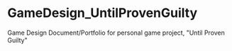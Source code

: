 # GameDesign_UntilProvenGuilty
Game Design Document/Portfolio for personal game project, "Until Proven Guilty"
